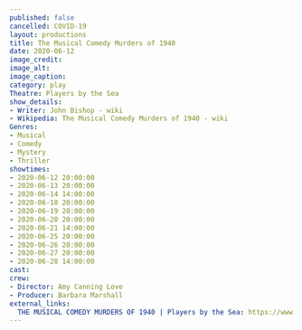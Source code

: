 ```yaml
---
published: false
cancelled: COVID-19
layout: productions
title: The Musical Comedy Murders of 1940
date: 2020-06-12
image_credit:
image_alt:
image_caption:
category: play
Theatre: Players by the Sea
show_details:
- Writer: John Bishop - wiki
- Wikipedia: The Musical Comedy Murders of 1940 - wiki
Genres: 
- Musical
- Comedy
- Mystery
- Thriller
showtimes:
- 2020-06-12 20:00:00
- 2020-06-13 20:00:00
- 2020-06-14 14:00:00
- 2020-06-18 20:00:00
- 2020-06-19 20:00:00
- 2020-06-20 20:00:00
- 2020-06-21 14:00:00
- 2020-06-25 20:00:00
- 2020-06-26 20:00:00
- 2020-06-27 20:00:00
- 2020-06-28 14:00:00
cast:
crew:
- Director: Amy Canning Love
- Producer: Barbara Marshall
external_links:
  THE MUSICAL COMEDY MURDERS OF 1940 | Players by the Sea: https://www.playersbythesea.org/musical-comedy-murders-of-1940
---
```

